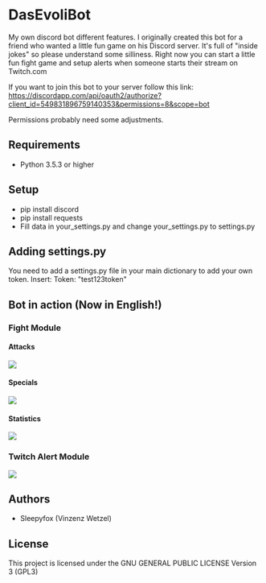 # DasEvoliBot
My own discord bot different features. I originally created this bot for a friend who wanted a little fun game on his Discord server. It's full of "inside jokes" so please understand some silliness. Right now you can start a little fun fight game and setup alerts when someone starts their stream on Twitch.com

If you want to join this bot to your server follow this link: https://discordapp.com/api/oauth2/authorize?client_id=549831896759140353&permissions=8&scope=bot

Permissions probably need some adjustments. 

## Requirements
* Python 3.5.3 or higher

## Setup
* pip install discord
* pip install requests
* Fill data in your_settings.py and change your_settings.py to settings.py

## Adding settings.py
You need to add a settings.py file in your main dictionary to add your own token.
Insert: Token: "test123token"

## Bot in action (Now in English!)
### Fight Module
#### Attacks
![](https://i.imgur.com/4uwINSw.png)
#### Specials
![](https://i.imgur.com/3xwYq90.png)
#### Statistics
![](https://i.imgur.com/ZYi8KBw.png)

### Twitch Alert Module
![](https://i.imgur.com/bEpDfeh.png)

## Authors
* Sleepyfox (Vinzenz Wetzel)

## License
This project is licensed under the GNU GENERAL PUBLIC LICENSE Version 3 (GPL3)